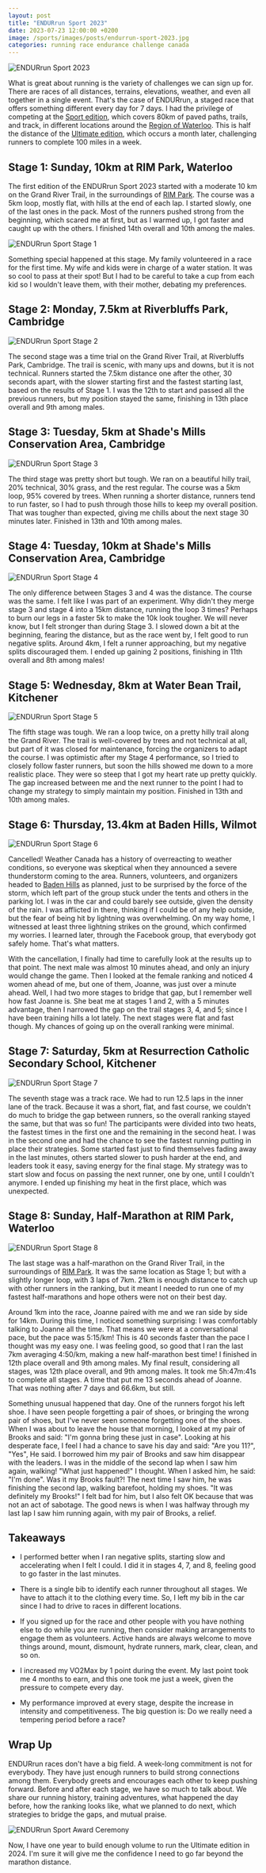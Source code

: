 ```yaml
---
layout: post
title: "ENDURrun Sport 2023"
date: 2023-07-23 12:00:00 +0200
image: /sports/images/posts/endurrun-sport-2023.jpg
categories: running race endurance challenge canada
---
```


![ENDURrun Sport 2023](/sports/images/posts/endurrun-sport-2023.jpg)

What is great about running is the variety of challenges we can sign up for. There are races of all distances, terrains, elevations, weather, and even all together in a single event. That's the case of ENDURrun, a staged race that offers something different every day for 7 days. I had the privilege of competing at the [Sport edition](https://raceroster.com/events/2023/63424/the-2023-endurrun-sport-80-km), which covers 80km of paved paths, trails, and track, in different locations around the [Region of Waterloo](https://www.regionofwaterloo.ca). This is half the distance of the [Ultimate edition](https://raceroster.com/events/2023/63421/the-endurrun-2023), which occurs a month later, challenging runners to complete 100 miles in a week.

<!-- more -->

## Stage 1: Sunday, 10km at RIM Park, Waterloo

The first edition of the ENDURrun Sport 2023 started with a moderate 10 km on the Grand River Trail, in the surroundings of [RIM Park](https://www.waterloo.ca/en/things-to-do/rim-park.aspx). The course was a 5km loop, mostly flat, with hills at the end of each lap. I started slowly, one of the last ones in the pack. Most of the runners pushed strong from the beginning, which scared me at first, but as I warmed up, I got faster and caught up with the others. I finished 14th overall and 10th among the males.

![ENDURrun Sport Stage 1](/sports/images/posts/endurrun-sport-stage1-2023.jpg)

Something special happened at this stage. My family volunteered in a race for the first time. My wife and kids were in charge of a water station. It was so cool to pass at their spot! But I had to be careful to take a cup from each kid so I wouldn't leave them, with their mother, debating my preferences.

## Stage 2: Monday, 7.5km at Riverbluffs Park, Cambridge

![ENDURrun Sport Stage 2](/sports/images/posts/endurrun-sport-stage2-2023.jpg)

The second stage was a time trial on the Grand River Trail, at Riverbluffs Park, Cambridge. The trail is scenic, with many ups and downs, but it is not technical. Runners started the 7.5km distance one after the other, 30 seconds apart, with the slower starting first and the fastest starting last, based on the results of Stage 1. I was the 12th to start and passed all the previous runners, but my position stayed the same, finishing in 13th place overall and 9th among males.

## Stage 3: Tuesday, 5km at Shade's Mills Conservation Area, Cambridge

![ENDURrun Sport Stage 3](/sports/images/posts/endurrun-sport-stage3-2023.jpg)

The third stage was pretty short but tough. We ran on a beautiful hilly trail, 20% technical, 30% grass, and the rest regular. The course was a 5km loop, 95% covered by trees. When running a shorter distance, runners tend to run faster, so I had to push through those hills to keep my overall position. That was tougher than expected, giving me chills about the next stage 30 minutes later. Finished in 13th and 10th among males.

## Stage 4: Tuesday, 10km at Shade's Mills Conservation Area, Cambridge

![ENDURrun Sport Stage 4](/sports/images/posts/endurrun-sport-stage4-2023.jpg)

The only difference between Stages 3 and 4 was the distance. The course was the same. I felt like I was part of an experiment. Why didn't they merge stage 3 and stage 4 into a 15km distance, running the loop 3 times? Perhaps to burn our legs in a faster 5k to make the 10k look tougher. We will never know, but I felt stronger than during Stage 3. I slowed down a bit at the beginning, fearing the distance, but as the race went by, I felt good to run negative splits. Around 4km, I felt a runner approaching, but my negative splits discouraged them. I ended up gaining 2 positions, finishing in 11th overall and 8th among males!

## Stage 5: Wednesday, 8km at Water Bean Trail, Kitchener

![ENDURrun Sport Stage 5](/sports/images/posts/endurrun-sport-stage5-2023.jpg)

The fifth stage was tough. We ran a loop twice, on a pretty hilly trail along the Grand River. The trail is well-covered by trees and not technical at all, but part of it was closed for maintenance, forcing the organizers to adapt the course. I was optimistic after my Stage 4 performance, so I tried to closely follow faster runners, but soon the hills showed me down to a more realistic place. They were so steep that I got my heart rate up pretty quickly. The gap increased between me and the next runner to the point I had to change my strategy to simply maintain my position. Finished in 13th and 10th among males.

## Stage 6: Thursday, 13.4km at Baden Hills, Wilmot

![ENDURrun Sport Stage 6](/sports/images/posts/endurrun-sport-stage6-2023.jpg)

Cancelled! Weather Canada has a history of overreacting to weather conditions, so everyone was skeptical when they announced a severe thunderstorm coming to the area. Runners, volunteers, and organizers headed to [Baden Hills](https://www.wilmot.ca/en/things-to-do/baden-hills.aspx) as planned, just to be surprised by the force of the storm, which left part of the group stuck under the tents and others in the parking lot. I was in the car and could barely see outside, given the density of the rain. I was afflicted in there, thinking if I could be of any help outside, but the fear of being hit by lightning was overwhelming. On my way home, I witnessed at least three lightning strikes on the ground, which confirmed my worries. I learned later, through the Facebook group, that everybody got safely home. That's what matters.

With the cancellation, I finally had time to carefully look at the results up to that point. The next male was almost 10 minutes ahead, and only an injury would change the game. Then I looked at the female ranking and noticed 4 women ahead of me, but one of them, Joanne, was just over a minute ahead. Well, I had two more stages to bridge that gap, but I remember well how fast Joanne is. She beat me at stages 1 and 2, with a 5 minutes advantage, then I narrowed the gap on the trail stages 3, 4, and 5; since I have been training hills a lot lately. The next stages were flat and fast though. My chances of going up on the overall ranking were minimal.

## Stage 7: Saturday, 5km at Resurrection Catholic Secondary School, Kitchener

![ENDURrun Sport Stage 7](/sports/images/posts/endurrun-sport-stage7-2023.jpg)

The seventh stage was a track race. We had to run 12.5 laps in the inner lane of the track. Because it was a short, flat, and fast course, we couldn't do much to bridge the gap between runners, so the overall ranking stayed the same, but that was so fun! The participants were divided into two heats, the fastest times in the first one and the remaining in the second heat. I was in the second one and had the chance to see the fastest running putting in place their strategies. Some started fast just to find themselves fading away in the last minutes, others started slower to push harder at the end, and leaders took it easy, saving energy for the final stage. My strategy was to start slow and focus on passing the next runner, one by one, until I couldn't anymore. I ended up finishing my heat in the first place, which was unexpected.

## Stage 8: Sunday, Half-Marathon at RIM Park, Waterloo

![ENDURrun Sport Stage 8](/sports/images/posts/endurrun-sport-stage8-2023.jpg)

The last stage was a half-marathon on the Grand River Trail, in the surroundings of [RIM Park](https://www.waterloo.ca/en/things-to-do/rim-park.aspx). It was the same location as Stage 1; but with a slightly longer loop, with 3 laps of 7km. 21km is enough distance to catch up with other runners in the ranking, but it meant I needed to run one of my fastest half-marathons and hope others were not on their best day.

Around 1km into the race, Joanne paired with me and we ran side by side for 14km. During this time, I noticed something surprising: I was comfortably talking to Joanne all the time. That means we were at a conversational pace, but the pace was 5:15/km! This is 40 seconds faster than the pace I thought was my easy one. I was feeling good, so good that I ran the last 7km averaging 4:50/km, making a new half-marathon best time! I finished in 12th place overall and 9th among males. My final result, considering all stages, was 12th place overall, and 9th among males. It took me 5h:47m:41s to complete all stages. A time that put me 13 seconds ahead of Joanne. That was nothing after 7 days and 66.6km, but still.

Something unusual happened that day. One of the runners forgot his left shoe. I have seen people forgetting a pair of shoes, or bringing the wrong pair of shoes, but I've never seen someone forgetting one of the shoes. When I was about to leave the house that morning, I looked at my pair of Brooks and said: "I'm gonna bring these just in case". Looking at his desperate face, I feel I had a chance to save his day and said: "Are you 11?", "Yes", He said. I borrowed him my pair of Brooks and saw him disappear with the leaders. I was in the middle of the second lap when I saw him again, walking! "What just happened!" I thought. When I asked him, he said: "I'm done". Was it my Brooks fault?! The next time I saw him, he was finishing the second lap, walking barefoot, holding my shoes. "It was definitely my Brooks!" I felt bad for him, but I also felt OK because that was not an act of sabotage. The good news is when I was halfway through my last lap I saw him running again, with my pair of Brooks, a relief.

## Takeaways

 - I performed better when I ran negative splits, starting slow and accelerating when I felt I could. I did it in stages 4, 7, and 8, feeling good to go faster in the last minutes.

 - There is a single bib to identify each runner throughout all stages. We have to attach it to the clothing every time. So, I left my bib in the car since I had to drive to races in different locations.

 - If you signed up for the race and other people with you have nothing else to do while you are running, then consider making arrangements to engage them as volunteers. Active hands are always welcome to move things around, mount, dismount, hydrate runners, mark, clear, clean, and so on.

 - I increased my VO2Max by 1 point during the event. My last point took me 4 months to earn, and this one took me just a week, given the pressure to compete every day.

 - My performance improved at every stage, despite the increase in intensity and competitiveness. The big question is: Do we really need a tempering period before a race?

## Wrap Up

ENDURrun races don't have a big field. A week-long commitment is not for everybody. They have just enough runners to build strong connections among them. Everybody greets and encourages each other to keep pushing forward. Before and after each stage, we have so much to talk about. We share our running history, training adventures, what happened the day before, how the ranking looks like, what we planned to do next, which strategies to bridge the gaps, and mutual praise.

![ENDURrun Sport Award Ceremony](/sports/images/posts/endurrun-sport-award-2023.jpg)

Now, I have one year to build enough volume to run the Ultimate edition in 2024. I'm sure it will give me the confidence I need to go far beyond the marathon distance.